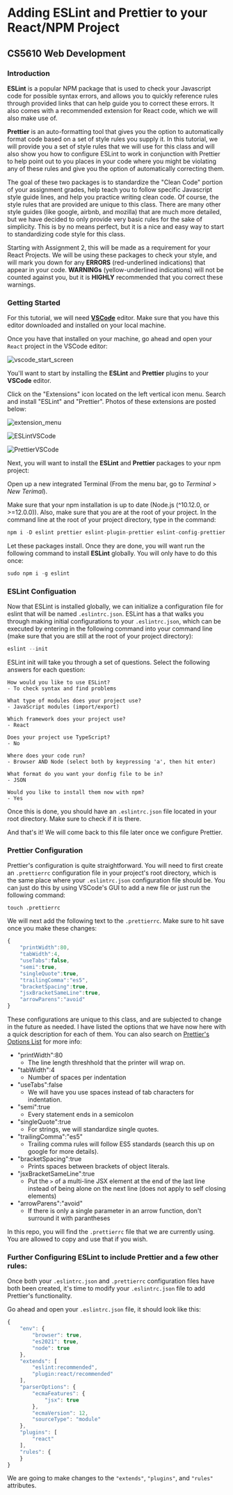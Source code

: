 # Adding ESLint and Prettier to your React/NPM Project
## CS5610 Web Development

### Introduction

**ESLint** is a popular NPM package that is used to check your Javascript code for possible syntax errors, and allows you to quickly reference rules through provided links that can help guide you to correct these errors. It also comes with a recommended extension for React code, which we will also make use of.

**Prettier** is an auto-formatting tool that gives you the option to automatically format code based on a set of style rules you supply it. In this tutorial, we will provide you a set of style rules that we will use for this class and will also show you how to configure ESLint to work in conjunction with Prettier to help point out to you places in your code where you might be violating any of these rules and give you the option of automatically correcting them.

The goal of these two packages is to standardize the "Clean Code" portion of your assignment grades, help teach you to follow specific Javascript style guide lines, and help you practice writing clean code. Of course, the style rules that are provided are unique to this class. There are many other style guides (like google, airbnb, and mozilla) that are much more detailed, but we have decided to only provide very basic rules for the sake of simplicity. This is by no means perfect, but it is a nice and easy way to start to standardizing code style for this class.

Starting with Assignment 2, this will be made as a requirement for your React Projects. We will be using these packages to check your style, and will mark you down for any **ERRORS** (red-underlined indications) that appear in your code. **WARNINGs** (yellow-underlined indications) will not be counted against you, but it is **HIGHLY** recommended that you correct these warnings.

### Getting Started

For this tutorial, we will need [**VSCode**](https://code.visualstudio.com/)  editor. Make sure that you have this editor downloaded and installed on your local machine.

Once you have that installed on your machine, go ahead and open your `React` project in the VSCode editor:

![vscode_start_screen](./images/vscode_start_screen.png)

You'll want to start by installing the **ESLint** and **Prettier** plugins to your **VSCode** editor.

Click on the "Extensions" icon located on the left vertical icon menu. Search and install "ESLint" and "Prettier". Photos of these extensions are posted below:

![extension_menu](./images/ExtensionsMenu.png)

![ESLintVSCode](./images/ESLintVSCode.png)

![PrettierVSCode](./images/PrettierVSCode.png)

Next, you will want to install the **ESLint** and **Prettier** packages to your npm project:

Open up a new integrated Terminal (From the menu bar, go to *Terminal* > *New Terimal*).

Make sure that your npm installation is up to date (Node.js (^10.12.0, or >=12.0.0)). Also, make sure that you are at the root of your project. In the command line at the root of your project directory, type in the command:

```javascript 
npm i -D eslint prettier eslint-plugin-prettier eslint-config-prettier eslint-plugin-node eslint-config-node
```

Let these packages install. Once they are done, you will want run the following command to install **ESLint** globally. You will only have to do this once:

```javascript
sudo npm i -g eslint
```

### ESLint Configuation

Now that ESLint is installed globally, we can initialize a configuration file for eslint that will be named `.eslintrc.json`. ESLint has a that walks you through making initial configurations to your `.eslintrc.json`, which can be executed by entering in the following command into your command line (make sure that you are still at the root of your project directory):

```javascript
eslint --init
```

ESLint init will take you through a set of questions. Select the following answers for each question:

```
How would you like to use ESLint?
- To check syntax and find problems

What type of modules does your project use?
- JavaScript modules (import/export)

Which framework does your project use?
- React

Does your project use TypeScript?
- No

Where does your code run?
- Browser AND Node (select both by keypressing 'a', then hit enter)

What format do you want your donfig file to be in?
- JSON

Would you like to install them now with npm?
- Yes
```

Once this is done, you should have an `.eslintrc.json` file located in your root directory. Make sure to check if it is there.

And that's it! We will come back to this file later once we configure Prettier.

### Prettier Configuration

Prettier's configuration is quite straightforward. You will need to first create an `.prettierrc` configuration file in your project's root directory, which is the same place where your `.eslintrc.json` configuration file should be. You can just do this by using VSCode's GUI to add a new file or just run the following command:

```
touch .prettierrc
```

We will next add the following text to the `.prettierrc`. Make sure to hit save once you make these changes:

```javascript
{
    "printWidth":80,
    "tabWidth":4,
    "useTabs":false,
    "semi":true,
    "singleQuote":true,
    "trailingComma":"es5",
    "bracketSpacing":true,
    "jsxBracketSameLine":true,
    "arrowParens":"avoid"
}
```
These configurations are unique to this class, and are subjected to change in the future as needed. I have listed the options that we have now here with a quick description for each of them. You can also search on [Prettier's Options List](https://prettier.io/docs/en/options.html) for more info:

 - "printWidth":80
    - The line length threshhold that the printer will wrap on.
 - "tabWidth":4
    - Number of spaces per indentation
 - "useTabs":false
    - We will have you use spaces instead of tab characters for indentation.
 - "semi":true
    - Every statement ends in a semicolon
 - "singleQuote":true
    - For strings, we will standardize single quotes.
 - "trailingComma":"es5"
    - Trailing comma rules will follow ES5 standards (search this up on google for more details).
 - "bracketSpacing":true
    - Prints spaces between brackets of object literals.
 - "jsxBracketSameLine":true
    - Put the `>` of a multi-line JSX element at the end of the last line instead of being alone on the next line (does not apply to self closing elements)
 - "arrowParens":"avoid"
    - If there is only a single parameter in an arrow function, don't surround it with parantheses
    
In this repo, you will find the `.prettierrc` file that we are currently using. You are allowed to copy and use that if you wish.

### Further Configuring ESLint to include Prettier and a few other rules:

Once both your `.eslintrc.json` and `.prettierrc` configuration files have both been created, it's time to modify your `.eslintrc.json` file to add Prettier's functionality.

Go ahead and open your `.eslintrc.json` file, it should look like this:

```javascript
{
    "env": {
        "browser": true,
        "es2021": true,
        "node": true
    },
    "extends": [
        "eslint:recommended",
        "plugin:react/recommended"
    ],
    "parserOptions": {
        "ecmaFeatures": {
            "jsx": true
        },
        "ecmaVersion": 12,
        "sourceType": "module"
    },
    "plugins": [
        "react"
    ],
    "rules": {
    }
}
```

We are going to make changes to the `"extends"`, `"plugins"`, and `"rules"` attributes.
